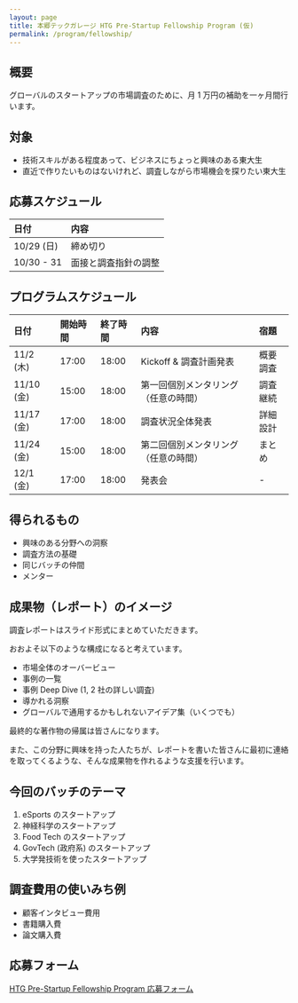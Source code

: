 ```yaml
---
layout: page
title: 本郷テックガレージ HTG Pre-Startup Fellowship Program (仮)
permalink: /program/fellowship/
---
```


## 概要

グローバルのスタートアップの市場調査のために、月 1 万円の補助を一ヶ月間行います。

## 対象

- 技術スキルがある程度あって、ビジネスにちょっと興味のある東大生
- 直近で作りたいものはないけれど、調査しながら市場機会を探りたい東大生

## 応募スケジュール

|  日付 |  内容 | 
| :------ | :------ | 
| 10/29 (日) |  締め切り | 
| 10/30 - 31 | 面接と調査指針の調整 |  

## プログラムスケジュール


|  日付 | 開始時間 | 終了時間 | 内容 | 宿題 |
| :------ | :------ | :------ | :------ | :------ | 
| 11/2 (木) | 17:00 | 18:00 | Kickoff & 調査計画発表 | 概要調査 | 
| 11/10 (金) | 15:00 | 18:00 | 第一回個別メンタリング（任意の時間） | 調査継続 | 
| 11/17 (金) | 17:00 | 18:00 | 調査状況全体発表 | 詳細設計 | 
| 11/24 (金) | 15:00 | 18:00 | 第二回個別メンタリング（任意の時間） | まとめ | 
| 12/1 (金) | 17:00 | 18:00 | 発表会 | - | 

## 得られるもの

- 興味のある分野への洞察
- 調査方法の基礎
- 同じバッチの仲間
- メンター

## 成果物（レポート）のイメージ

調査レポートはスライド形式にまとめていただきます。

おおよそ以下のような構成になると考えています。

- 市場全体のオーバービュー
- 事例の一覧
- 事例 Deep Dive (1, 2 社の詳しい調査)
- 導かれる洞察
- グローバルで通用するかもしれないアイデア集（いくつでも）

最終的な著作物の帰属は皆さんになります。

また、この分野に興味を持った人たちが、レポートを書いた皆さんに最初に連絡を取ってくるような、そんな成果物を作れるような支援を行います。

## 今回のバッチのテーマ

1. eSports のスタートアップ
1. 神経科学のスタートアップ
1. Food Tech のスタートアップ
1. GovTech (政府系) のスタートアップ
1. 大学発技術を使ったスタートアップ

## 調査費用の使いみち例

- 顧客インタビュー費用
- 書籍購入費
- 論文購入費

## 応募フォーム

[HTG Pre-Startup Fellowship Program 応募フォーム](https://goo.gl/forms/sbdZqNOcnZY012ss2)

